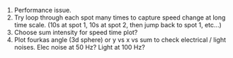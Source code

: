 1. Performance issue.
2. Try loop through each spot many times to capture speed change at long time
scale. (10s at spot 1, 10s at spot 2, then jump back to spot 1, etc...)
3. Choose sum intensity for speed time plot?
4. Plot fourkas angle (3d sphere) or y vs x vs sum to check electrical / light
noises. Elec noise at 50 Hz? Light at 100 Hz?
